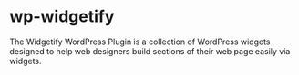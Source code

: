 # wp-widgetify
The Widgetify WordPress Plugin is a collection of WordPress widgets designed to help web designers build sections of their web page easily via widgets.
